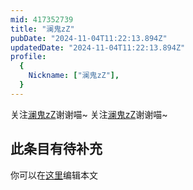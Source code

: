 ```yaml
---
mid: 417352739
title: "澜鬼zZ"
pubDate: "2024-11-04T11:22:13.894Z"
updatedDate: "2024-11-04T11:22:13.894Z"
profile:
  {
    Nickname: ["澜鬼zZ"],
  }
---
```


关注[澜鬼zZ](https://space.bilibili.com/417352739)谢谢喵~ 关注[澜鬼zZ](https://space.bilibili.com/417352739)谢谢喵~

## 此条目有待补充
你可以在[这里](https://github.com/Yuhanawa/VTuber.ICU-Content/edit/master/v/澜鬼zZ/index.md)编辑本文
